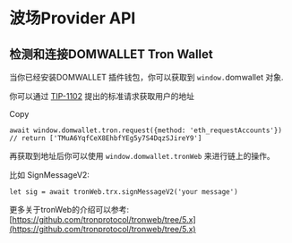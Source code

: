 # 波场Provider API

## 检测和连接DOMWALLET Tron Wallet <a href="#detect-and-connect-tokenpocket-tron-wallet" id="detect-and-connect-tokenpocket-tron-wallet"></a>

当你已经安装DOMWALLET  插件钱包，你可以获取到 `window.`domwallet 对象.

你可以通过 [TIP-1102](https://github.com/tronprotocol/tips/issues/463) 提出的标准请求获取用户的地址

Copy

```
await window.domwallet.tron.request({method: 'eth_requestAccounts'})
// return ['TMuA6YqfCeX8EhbfYEg5y7S4DqzSJireY9']
```

再获取到地址后你可以使用 `window.domwallet.tronWeb` 来进行链上的操作。

比如 SignMessageV2:

`let sig = await tronWeb.trx.signMessageV2('your message')`

更多关于tronWeb的介绍可以参考: [https://github.com/tronprotocol/tronweb/tree/5.x](https://github.com/tronprotocol/tronweb/tree/5.x)
